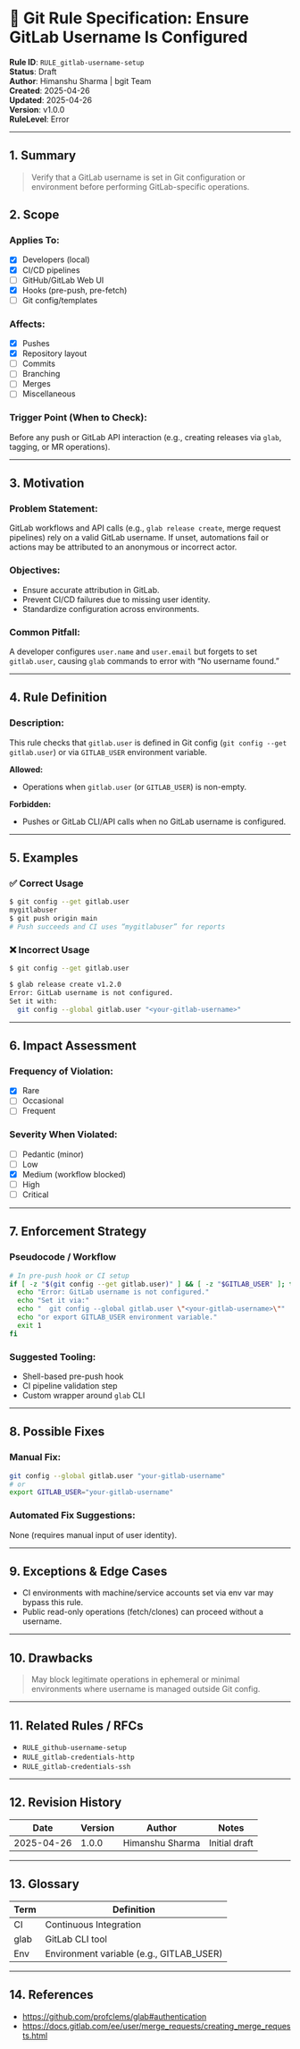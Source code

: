 # 📘 Git Rule Specification: Ensure GitLab Username Is Configured

**Rule ID**: `RULE_gitlab-username-setup`  
**Status**: Draft  
**Author**: Himanshu Sharma | bgit Team  
**Created**: 2025-04-26  
**Updated**: 2025-04-26  
**Version**: v1.0.0  
**RuleLevel**: Error

---

## 1. Summary

> Verify that a GitLab username is set in Git configuration or environment before performing GitLab-specific operations.

## 2. Scope

### Applies To:
- [x] Developers (local)  
- [x] CI/CD pipelines  
- [ ] GitHub/GitLab Web UI  
- [x] Hooks (pre-push, pre-fetch)  
- [ ] Git config/templates  

### Affects:
- [x] Pushes  
- [x] Repository layout  
- [ ] Commits  
- [ ] Branching  
- [ ] Merges  
- [ ] Miscellaneous  

### Trigger Point (When to Check):
Before any push or GitLab API interaction (e.g., creating releases via `glab`, tagging, or MR operations).

---

## 3. Motivation

### Problem Statement:
GitLab workflows and API calls (e.g., `glab release create`, merge request pipelines) rely on a valid GitLab username. If unset, automations fail or actions may be attributed to an anonymous or incorrect actor.

### Objectives:
- Ensure accurate attribution in GitLab.  
- Prevent CI/CD failures due to missing user identity.  
- Standardize configuration across environments.

### Common Pitfall:
A developer configures `user.name` and `user.email` but forgets to set `gitlab.user`, causing `glab` commands to error with “No username found.”

---

## 4. Rule Definition

### Description:
This rule checks that `gitlab.user` is defined in Git config (`git config --get gitlab.user`) or via `GITLAB_USER` environment variable.

**Allowed:**  
- Operations when `gitlab.user` (or `GITLAB_USER`) is non-empty.

**Forbidden:**  
- Pushes or GitLab CLI/API calls when no GitLab username is configured.

---

## 5. Examples

### ✅ Correct Usage
```bash
$ git config --get gitlab.user
mygitlabuser
$ git push origin main
# Push succeeds and CI uses “mygitlabuser” for reports
```

### ❌ Incorrect Usage
```bash
$ git config --get gitlab.user

$ glab release create v1.2.0
Error: GitLab username is not configured.
Set it with:
  git config --global gitlab.user "<your-gitlab-username>"
```

---

## 6. Impact Assessment

### Frequency of Violation:
- [x] Rare  
- [ ] Occasional  
- [ ] Frequent  

### Severity When Violated:
- [ ] Pedantic (minor)  
- [ ] Low  
- [x] Medium (workflow blocked)  
- [ ] High  
- [ ] Critical  

---

## 7. Enforcement Strategy

### Pseudocode / Workflow
```bash
# In pre-push hook or CI setup
if [ -z "$(git config --get gitlab.user)" ] && [ -z "$GITLAB_USER" ]; then
  echo "Error: GitLab username is not configured."
  echo "Set it via:"
  echo "  git config --global gitlab.user \"<your-gitlab-username>\""
  echo "or export GITLAB_USER environment variable."
  exit 1
fi
```

### Suggested Tooling:
- Shell-based pre-push hook  
- CI pipeline validation step  
- Custom wrapper around `glab` CLI

---

## 8. Possible Fixes

### Manual Fix:
```bash
git config --global gitlab.user "your-gitlab-username"
# or
export GITLAB_USER="your-gitlab-username"
```

### Automated Fix Suggestions:
None (requires manual input of user identity).

---

## 9. Exceptions & Edge Cases

- CI environments with machine/service accounts set via env var may bypass this rule.  
- Public read-only operations (fetch/clones) can proceed without a username.

---

## 10. Drawbacks

> May block legitimate operations in ephemeral or minimal environments where username is managed outside Git config.

---

## 11. Related Rules / RFCs

- `RULE_github-username-setup`  
- `RULE_gitlab-credentials-http`  
- `RULE_gitlab-credentials-ssh`

---

## 12. Revision History

| Date       | Version | Author           | Notes                        |
|------------|---------|------------------|------------------------------|
| 2025-04-26 | 1.0.0   | Himanshu Sharma  | Initial draft                |

---

## 13. Glossary

| Term | Definition                             |
|------|----------------------------------------|
| CI   | Continuous Integration                 |
| glab | GitLab CLI tool                        |
| Env  | Environment variable (e.g., GITLAB_USER) |

---

## 14. References

- https://github.com/profclems/glab#authentication  
- https://docs.gitlab.com/ee/user/merge_requests/creating_merge_requests.html  
